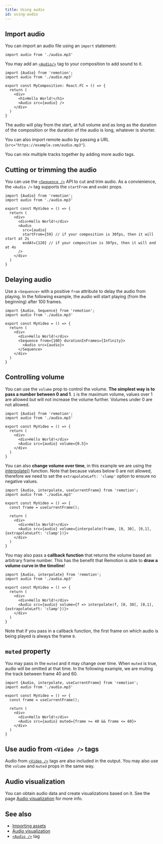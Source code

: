 ```yaml
---
title: Using audio
id: using-audio
---
```


## Import audio

You can import an audio file using an `import` statement:

```tsx
import audio from './audio.mp3'
```

You may add an [`<Audio/>`](/docs/audio) tag to your composition to add sound to it.

```tsx {8}
import {Audio} from 'remotion';
import audio from './audio.mp3'

export const MyComposition: React.FC = () => {
  return (
    <div>
      <h1>Hello World!</h1>
      <Audio src={audio} />
    </div>
  )
}
```

The audio will play from the start, at full volume and as long as the duration of the composition or the duration of the audio is long, whatever is shorter.

You can also import remote audio by passing a URL (`src="https://example.com/audio.mp3"`).

You can mix multiple tracks together by adding more audio tags.

## Cutting or trimming the audio

You can use the [`<Sequence />`](/docs/sequence) API to cut and trim audio.
As a convienience, the `<Audio />` tag supports the `startFrom` and `endAt` props.

```tsx {10-11}
import {Audio} from 'remotion';
import audio from './audio.mp3'

export const MyVideo = () => {
  return (
    <div>
      <div>Hello World!</div>
      <Audio
        src={audio}
        startFrom={59} // if your composition is 30fps, then it will start at 2s
        endAt={120} // if your composition is 30fps, then it will end at 4s
      />
    </div>
  )
}
```

## Delaying audio

Use a `<Sequence>` with a positive `from` attribute to delay the audio from playing.
In the following example, the audio will start playing (from the beginning) after 100 frames.

```tsx {8}
import {Audio, Sequence} from 'remotion';
import audio from './audio.mp3'

export const MyVideo = () => {
  return (
    <div>
      <div>Hello World!</div>
      <Sequence from={100} durationInFrames={Infinity}>
        <Audio src={audio}>
      </Sequence>
    </div>
  )
}
```

## Controlling volume

You can use the `volume` prop to control the volume.
**The simplest way is to pass a number between 0 and 1**. `1` is the maximum volume, values over 1 are allowed but will not increase the volume further. Volumes under 0 are not allowed.

```tsx {8}
import {Audio} from 'remotion';
import audio from './audio.mp3'

export const MyVideo = () => {
  return (
    <div>
      <div>Hello World!</div>
      <Audio src={audio} volume={0.5}>
    </div>
  )
}
```

You can also **change volume over time**, in this example we are using the [interpolate()](/docs/interpolate) function. Note that because values below 0 are not allowed, therefore we need to set the `extrapolateLeft: 'clamp'` option to ensure no negative values.

```tsx {10}
import {Audio, interpolate, useCurrentFrame} from 'remotion';
import audio from './audio.mp3'

export const MyVideo = () => {
  const frame = useCurrentFrame();

  return (
    <div>
      <div>Hello World!</div>
      <Audio src={audio} volume={interpolate(frame, [0, 30], [0,1], {extrapolateLeft: 'clamp'})}>
    </div>
  )
}
```

You may also pass a **callback function** that returns the volume based an arbitrary frame number. This has the benefit that Remotion is able to **draw a volume curve in the timeline**!

```tsx {8}
import {Audio, interpolate} from 'remotion';
import audio from './audio.mp3'

export const MyVideo = () => {
  return (
    <div>
      <div>Hello World!</div>
      <Audio src={audio} volume={f => interpolate(f, [0, 30], [0,1], {extrapolateLeft: 'clamp'})}>
    </div>
  )
}
```

Note that if you pass in a callback function, the first frame on which audio is being played is always the frame `0`.

## `muted` property

You may pass in the `muted` and it may change over time. When `muted` is true, audio will be omitted at that time. In the following example, we are muting the track between frame 40 and 60.

```tsx {10}
import {Audio, interpolate, useCurrentFrame} from 'remotion';
import audio from './audio.mp3'

export const MyVideo = () => {
  const frame = useCurrentFrame();

  return (
    <div>
      <div>Hello World!</div>
      <Audio src={audio} muted={frame >= 40 && frame <= 60}>
    </div>
  )
}
```

## Use audio from `<Video />` tags

Audio from [`<Video />`](/docs/video) tags are also included in the output. You may also use the `volume` and `muted` props in the same way.

## Audio visualization

You can obtain audio data and create visualizations based on it. See the page [Audio visualization](/docs/audio-visualization) for more info.

## See also

- [Importing assets](/docs/assets)
- [Audio visualization](/docs/audio-visualization)
- [`<Audio />`](/docs/audio) tag
